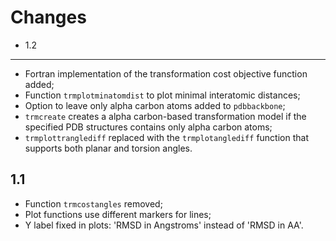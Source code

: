 Changes
=======

* 1.2
-----

- Fortran implementation of the transformation cost objective function
added;
- Function `trmplotminatomdist` to plot minimal interatomic distances; 
- Option to leave only alpha carbon atoms added to `pdbbackbone`;
- `trmcreate` creates a alpha carbon-based transformation model if the
specified PDB structures contains only alpha carbon atoms;
- `trmplottranglediff` replaced with the `trmplotanglediff` function that
supports both planar and torsion angles.

1.1
---

- Function `trmcostangles` removed; 
- Plot functions use different markers for lines;
- Y label fixed in plots: 'RMSD in Angstroms' instead of
'RMSD in AA'.

